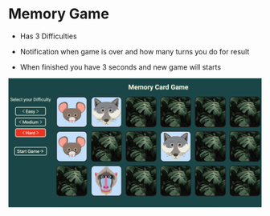 # Memory Game

- Has 3 Difficulties

- Notification when game is over and how many turns you do for result 

- When finished you have 3 seconds and new game will starts

![alt text](https://github.com/KarpovRuslan/memory-game-js/blob/main/public/image/readme_game.png)